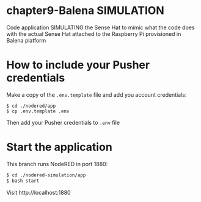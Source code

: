 # chapter9-Balena SIMULATION
Code application SIMULATING the Sense Hat to mimic what the code does with the actual Sense Hat attached to the Raspberry Pi provisioned in Balena platform

# How to include your Pusher credentials
Make a copy of the `.env.template` file and add you account credentials:
```
$ cd ./nodered/app
$ cp .env.template .env
```
Then add your Pusher credentials to `.env` file

# Start the application
This branch runs NodeRED in port 1880:
```bash
$ cd ./nodered-simulation/app
$ bash start
```
Visit http://localhost:1880
